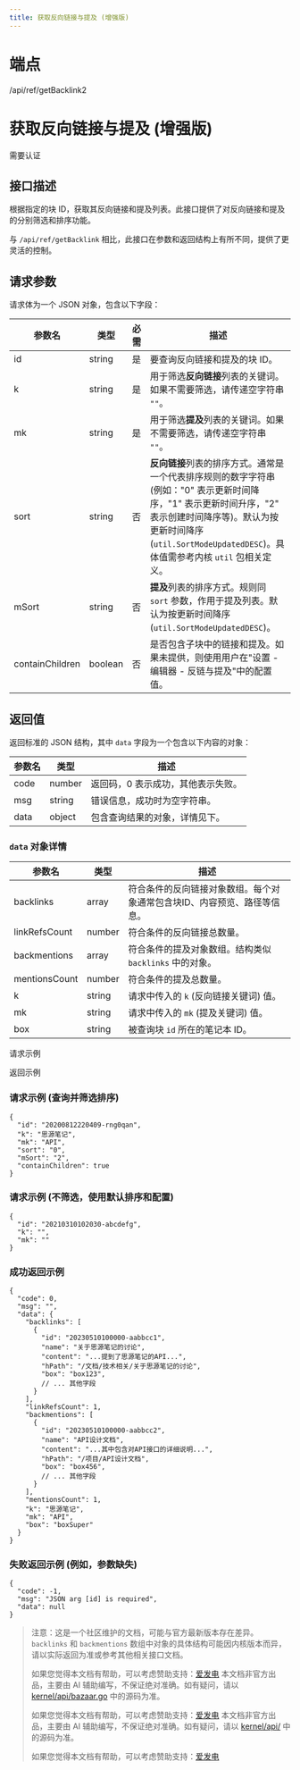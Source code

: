 ```yaml
---
title: 获取反向链接与提及 (增强版)
---
```

# 端点

/api/ref/getBacklink2

# 获取反向链接与提及 (增强版)

需要认证

## 接口描述

根据指定的块 ID，获取其反向链接和提及列表。此接口提供了对反向链接和提及的分别筛选和排序功能。

与 `/api/ref/getBacklink` 相比，此接口在参数和返回结构上有所不同，提供了更灵活的控制。

## 请求参数

请求体为一个 JSON 对象，包含以下字段：

| 参数名 | 类型 | 必需 | 描述 |
| --- | --- | --- | --- |
| id | string | 是 | 要查询反向链接和提及的块 ID。 |
| k | string | 是 | 用于筛选**反向链接**列表的关键词。如果不需要筛选，请传递空字符串 `""`。 |
| mk | string | 是 | 用于筛选**提及**列表的关键词。如果不需要筛选，请传递空字符串 `""`。 |
| sort | string | 否 | **反向链接**列表的排序方式。通常是一个代表排序规则的数字字符串 (例如："0" 表示更新时间降序，"1" 表示更新时间升序，"2" 表示创建时间降序等)。默认为按更新时间降序 (`util.SortModeUpdatedDESC`)。具体值需参考内核 `util` 包相关定义。 |
| mSort | string | 否 | **提及**列表的排序方式。规则同 `sort` 参数，作用于提及列表。默认为按更新时间降序 (`util.SortModeUpdatedDESC`)。 |
| containChildren | boolean | 否 | 是否包含子块中的链接和提及。如果未提供，则使用用户在"设置 - 编辑器 - 反链与提及"中的配置值。 |

## 返回值

返回标准的 JSON 结构，其中 `data` 字段为一个包含以下内容的对象：

| 参数名 | 类型 | 描述 |
| --- | --- | --- |
| code | number | 返回码，0 表示成功，其他表示失败。 |
| msg | string | 错误信息，成功时为空字符串。 |
| data | object | 包含查询结果的对象，详情见下。 |

### `data` 对象详情

| 参数名 | 类型 | 描述 |
| --- | --- | --- |
| backlinks | array | 符合条件的反向链接对象数组。每个对象通常包含块ID、内容预览、路径等信息。 |
| linkRefsCount | number | 符合条件的反向链接总数量。 |
| backmentions | array | 符合条件的提及对象数组。结构类似 `backlinks` 中的对象。 |
| mentionsCount | number | 符合条件的提及总数量。 |
| k | string | 请求中传入的 `k` (反向链接关键词) 值。 |
| mk | string | 请求中传入的 `mk` (提及关键词) 值。 |
| box | string | 被查询块 `id` 所在的笔记本 ID。 |

请求示例

返回示例

### 请求示例 (查询并筛选排序)

```
{
  "id": "20200812220409-rng0qan",
  "k": "思源笔记",
  "mk": "API",
  "sort": "0", 
  "mSort": "2", 
  "containChildren": true
}
```

### 请求示例 (不筛选，使用默认排序和配置)

```
{
  "id": "20210310102030-abcdefg",
  "k": "",
  "mk": ""
}
```

### 成功返回示例

```
{
  "code": 0,
  "msg": "",
  "data": {
    "backlinks": [
      {
        "id": "20230510100000-aabbcc1", 
        "name": "关于思源笔记的讨论", 
        "content": "...提到了思源笔记的API...",
        "hPath": "/文档/技术相关/关于思源笔记的讨论",
        "box": "box123",
        // ... 其他字段
      }
    ],
    "linkRefsCount": 1,
    "backmentions": [
      {
        "id": "20230510100000-aabbcc2", 
        "name": "API设计文档", 
        "content": "...其中包含对API接口的详细说明...",
        "hPath": "/项目/API设计文档",
        "box": "box456",
        // ... 其他字段
      }
    ],
    "mentionsCount": 1,
    "k": "思源笔记",
    "mk": "API",
    "box": "boxSuper"
  }
}
```

### 失败返回示例 (例如，参数缺失)

```
{
  "code": -1,
  "msg": "JSON arg [id] is required",
  "data": null
}
```

> 注意：这是一个社区维护的文档，可能与官方最新版本存在差异。`backlinks` 和 `backmentions` 数组中对象的具体结构可能因内核版本而异，请以实际返回为准或参考其他相关接口文档。
> 
> 如果您觉得本文档有帮助，可以考虑赞助支持：[爱发电](https://afdian.com/a/leolee9086?tab=feed)
> 本文档非官方出品，主要由 AI 辅助编写，不保证绝对准确。如有疑问，请以 [kernel/api/bazaar.go](https://github.com/siyuan-note/siyuan/blob/master/kernel/api/bazaar.go) 中的源码为准。
> 
> 如果您觉得本文档有帮助，可以考虑赞助支持：[爱发电](https://afdian.com/a/leolee9086?tab=feed)
> 本文档非官方出品，主要由 AI 辅助编写，不保证绝对准确。如有疑问，请以 [kernel/api/](https://github.com/siyuan-note/siyuan/blob/master/kernel/api/) 中的源码为准。
> 
> 如果您觉得本文档有帮助，可以考虑赞助支持：[爱发电](https://afdian.com/a/leolee9086?tab=feed)
